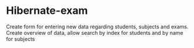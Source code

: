# Hibernate-exam
Create form for entering new data regarding students, subjects and exams.
Create overview of data, allow search by index for students and by name for subjects
